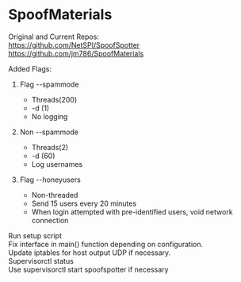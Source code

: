 # SpoofMaterials

Original and Current Repos:  
https://github.com/NetSPI/SpoofSpotter  
https://github.com/jm786/SpoofMaterials

Added Flags:  
1. Flag \--spammode
	* Threads(200)
	* -d (1) 
	* No logging  

2. Non --spammode
	* Threads(2)
	* -d (60)
	* Log usernames

3. Flag --honeyusers
	* Non-threaded
	* Send 15 users every 20 minutes
	* When login attempted with pre-identified users, void network connection
  
Run setup script  
Fix interface in main() function depending on configuration.  
Update iptables for host output UDP if necessary.  
Supervisorctl status   
Use supervisorctl start spoofspotter if necessary  
